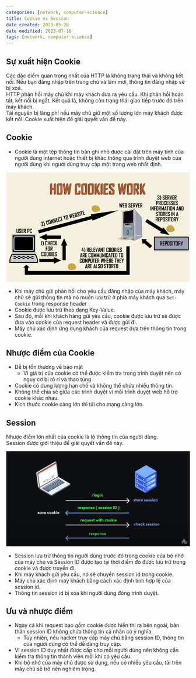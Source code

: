 ```yaml
---
categories: [network, computer-science]
title: Cookie vs Session
date created: 2023-05-28
date modified: 2023-07-10
tags: [network, computer-science]
---
```


## Sự xuất hiện Cookie

Các đặc điểm quan trọng nhất của HTTP là không trạng thái và không kết nối. Nếu bạn đăng nhập trên trang chủ và làm mới, thông tin đăng nhập sẽ bị xoá.  
HTTP phản hồi máy chủ khi máy khách đưa ra yêu cầu. Khi phản hồi hoàn tất, kết nối bị ngắt. Kết quả là, không còn trạng thái giao tiếp trước đó trên máy khách.  
Tài nguyên bị lãng phí nếu máy chủ giữ một số lượng lớn máy khách được kết nối. Cookie xuất hiện để giải quyết vấn đề này.

## Cookie

- Cookie là một tệp thông tin bản ghi nhỏ được cài đặt trên máy tính của người dùng Internet hoặc thiết bị khác thông qua trình duyệt web của người dùng khi người dùng truy cập một trang web nhất định.

![Pasted image 20230529010220](https://raw.githubusercontent.com/vanhung4499/images/master/snap/Pasted%20image%2020230529010220.png)

- Khi máy chủ gửi phản hồi cho yêu cầu đăng nhập của máy khách, máy chủ sẽ gửi thông tin mà nó muốn lưu trữ ở phía máy khách qua `Set-Cookie` trong response header .
- Cookie được lưu trữ theo dạng Key-Value.
- Sau đó, mỗi khi khách hàng gửi yêu cầu, cookie được lưu trữ sẽ được đưa vào cookie của request header và được gửi đi.
- Máy chủ xác định ứng dụng khách của request dựa trên thông tin trong cookie.

## Nhược điểm của Cookie

- Dễ bị tổn thương về bảo mật  
	- Vì giá trị của cookie có thể được kiểm tra trong trình duyệt nên có nguy cơ bị rò rỉ và thao túng
- Cookie có dung lượng hạn chế và không thể chứa nhiều thông tin.  
- Không thể chia sẻ giữa các trình duyệt vì mỗi trình duyệt web hỗ trợ cookie khác nhau.  
- Kích thước cookie càng lớn thì tải cho mạng càng lớn.

## Session

Nhược điểm lớn nhất của cookie là lộ thông tin của người dùng.  
Session được giới thiệu để giải quyết vấn đề này.

![Pasted image 20230529004405](https://raw.githubusercontent.com/vanhung4499/images/master/snap/Pasted%20image%2020230529004405.png)

- Session lưu trữ thông tin người dùng trước đó trong cookie của bộ nhớ của máy chủ và Session ID được tạo tại thời điểm đó được lưu trữ trong cookie và được truyền đi.  
- Khi máy khách gửi yêu cầu, nó sẽ chuyển session id trong cookie.  
- Máy chủ xác định máy khách bằng cách xác định tính hợp lệ của session id.  
- Thông tin session id bị xóa khi người dùng đóng trình duyệt.

## Ưu và nhược điểm

- Ngay cả khi request bao gồm cookie được hiển thị ra bên ngoài, bản thân session ID không chứa thông tin cá nhân có ý nghĩa.  
	- Tuy nhiên, nếu hacker truy cập máy chủ bằng session ID, thông tin của người dùng có thể dễ dàng truy cập.  
- Vì session ID duy nhất được cấp cho mỗi người dùng nên không cần kiểm tra thông tin thành viên mỗi khi có yêu cầu.  
- Khi bộ nhớ của máy chủ được sử dụng, nếu có nhiều yêu cầu, tải trên máy chủ sẽ trở nên nghiêm trọng.
